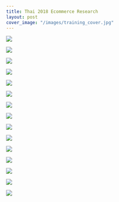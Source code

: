 ```yaml
---
title: Thai 2018 Ecommerce Research
layout: post
cover_image: "/images/training_cover.jpg"
---
```

![](/images/training_1.jpg)

![](/images/training_2.jpg)

![](/images/training_3.jpg)

![](/images/training_4.jpg)

![](/images/training_5.jpg)

![](/images/training_6.jpg)

![](/images/training_7.jpg)

![](/images/training_8.jpg)

![](/images/training_9.jpg)

![](/images/training_10.jpg)

![](/images/training_11.jpg)

![](/images/training_12.jpg)

![](/images/training_13.jpg)

![](/images/training_14.jpg)

![](/images/training_15.jpg)
